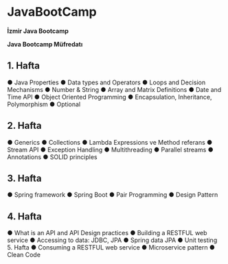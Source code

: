 # JavaBootCamp
**İzmir Java Bootcamp**

**Java Bootcamp Müfredatı** 
## 1. Hafta 
● Java Properties 
● Data types and Operators 
● Loops and Decision Mechanisms 
● Number & String 
● Array and Matrix Definitions 
● Date and Time API 
● Object Oriented Programming 
● Encapsulation, Inheritance, Polymorphism 
● Optional 
## 2. Hafta 
● Generics 
● Collections 
● Lambda Expressions ve Method referans 
● Stream API 
● Exception Handling 
● Multithreading 
● Parallel streams 
● Annotations 
● SOLID principles 
## 3. Hafta 
● Spring framework 
● Spring Boot 
● Pair Programming 
● Design Pattern 
## 4. Hafta 
● What is an API and API Design practices 
● Building a RESTFUL web service 
● Accessing to data: JDBC, JPA
● Spring data JPA 
● Unit testing 
5. Hafta 
● Consuming a RESTFUL web service 
● Microservice pattern 
● Clean Code 
